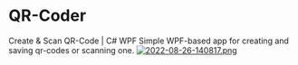 # QR-Coder
Create &amp; Scan QR-Code | C# WPF
Simple WPF-based app for creating and saving qr-codes or scanning one.
[![2022-08-26-140817.png](https://i.postimg.cc/Yqvrkqrw/2022-08-26-140817.png)](https://postimg.cc/56MdSJQP)
